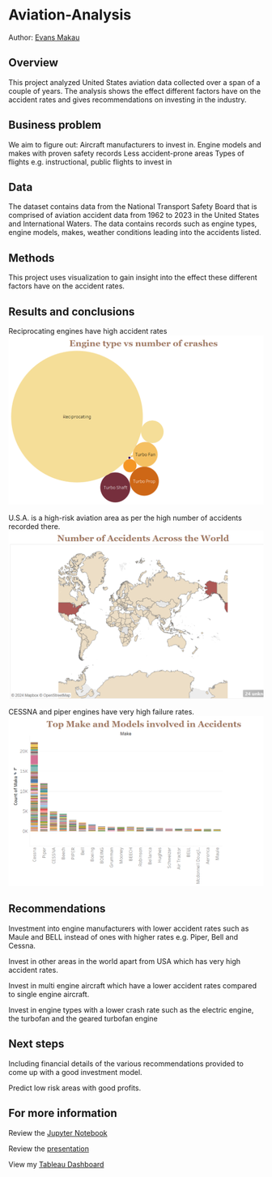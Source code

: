 # Aviation-Analysis
Author: [Evans Makau](makauevans01@gmail.com)
## Overview
This project analyzed United States aviation data collected over a span of a couple of years. The analysis shows the effect different factors have on the accident rates and gives recommendations on investing in the industry.
## Business problem
We aim to figure out:
Aircraft manufacturers to invest in.
Engine models and makes with proven safety records
Less accident-prone areas
Types of flights e.g. instructional, public flights to invest in
## Data

The dataset contains data from the National Transport Safety Board that is comprised of aviation accident data from 1962 to 2023 in the United States and International Waters. The data contains records such as engine types, engine models, makes, weather conditions
leading into the accidents listed.
## Methods
This project uses visualization to gain insight into the effect these different
factors have on the accident rates. 

## Results and conclusions

Reciprocating engines have high accident rates
![type](images/engtype.png)

U.S.A. is a high-risk aviation area as per the high number of accidents recorded there.
![worldrates](images/distribution.png)

CESSNA and piper engines have very high failure rates.
![makes](images/enginemakes.png)

## Recommendations

Investment into engine manufacturers with lower accident rates such as Maule and BELL instead of ones with higher rates e.g. Piper, Bell and Cessna.

Invest in other areas in the world apart from USA which has very high accident rates.

Invest in multi engine aircraft which have a lower accident rates compared to single engine aircraft.

Invest in engine types with a lower crash rate such as the electric engine, the turbofan and the geared turbofan engine

## Next steps

Including financial details of the various recommendations provided to come up with a good investment model.

Predict low risk areas with good profits.

## For more information
Review the [Jupyter Notebook](aviationdata.ipynb)

Review the [presentation](aviationppt.pptx)

View my [Tableau Dashboard](https://public.tableau.com/shared/B42CTDDSW?:display_count=n&:origin=viz_share_link)
